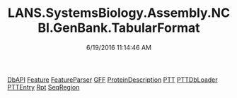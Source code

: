 ﻿---
title: LANS.SystemsBiology.Assembly.NCBI.GenBank.TabularFormat
date: 6/19/2016 11:14:46 AM
---

[DbAPI](T-LANS.SystemsBiology.Assembly.NCBI.GenBank.TabularFormat.DbAPI.html)
[Feature](T-LANS.SystemsBiology.Assembly.NCBI.GenBank.TabularFormat.Feature.html)
[FeatureParser](T-LANS.SystemsBiology.Assembly.NCBI.GenBank.TabularFormat.FeatureParser.html)
[GFF](T-LANS.SystemsBiology.Assembly.NCBI.GenBank.TabularFormat.GFF.html)
[ProteinDescription](T-LANS.SystemsBiology.Assembly.NCBI.GenBank.TabularFormat.ProteinDescription.html)
[PTT](T-LANS.SystemsBiology.Assembly.NCBI.GenBank.TabularFormat.PTT.html)
[PTTDbLoader](T-LANS.SystemsBiology.Assembly.NCBI.GenBank.TabularFormat.PTTDbLoader.html)
[PTTEntry](T-LANS.SystemsBiology.Assembly.NCBI.GenBank.TabularFormat.PTTEntry.html)
[Rpt](T-LANS.SystemsBiology.Assembly.NCBI.GenBank.TabularFormat.Rpt.html)
[SeqRegion](T-LANS.SystemsBiology.Assembly.NCBI.GenBank.TabularFormat.SeqRegion.html)

